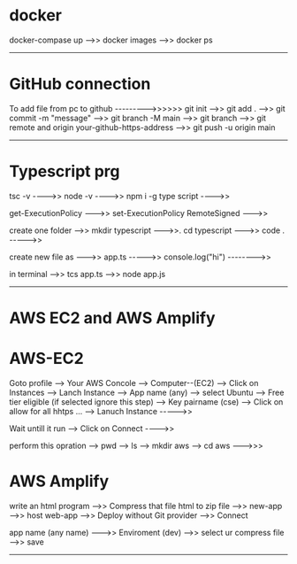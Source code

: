# docker

 docker-compase up -->>
 docker images -->>
 docker ps 
 
--------------------------------------------------------------------------------------

# GitHub connection

To add file from pc to github --------->>>>>>
  git init -->>
  git add . -->>
  git commit -m "message" -->>
  git branch -M main -->>
  git branch -->>
  git remote and origin your-github-https-address -->>
  git push -u origin main
  
--------------------------------------------------------------------------------------

# Typescript prg
 tsc -v ---->>
 node -v ---->>
 npm i -g type script ---->>

 get-ExecutionPolicy --->>
 set-ExecutionPolicy RemoteSigned --->>

 create one folder -->>
 mkdir typescript --->>.
 cd typescript --->>
 code . ----->>

 create new file as --->>
 app.ts ----->> console.log("hi") -------->>

 in terminal -->>
 tcs app.ts -->>
 node app.js
 
--------------------------------------------------------------------------------------

# AWS EC2 and AWS Amplify

 # AWS-EC2
 Goto profile --> Your AWS Concole --> Computer--(EC2) --> Click on Instances --> Lanch Instance --> App name (any) --> select Ubuntu --> Free tier eligible (if selected ignore this step) --> Key pairname (cse) --> Click on allow for all hhtps ... --> Lanuch Instance ----->>

 Wait untill it run --> Click on Connect ---->>

 perform this opration --> pwd --> ls --> mkdir aws --> cd aws --->>>

 # AWS Amplify
 write an html program -->> Compress that file html to zip file -->> new-app -->> host web-app -->> Deploy without Git provider -->> Connect

 app name (any name) --->> Enviroment (dev) -->> select ur compress file -->> save
 
--------------------------------------------------------------------------------------
 

